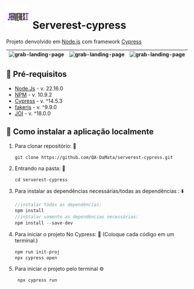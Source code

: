 # <img src="cypress/downloads/logoRest.png" alt="Logom do Projeto" width="65" /> Serverest-cypress

Projeto denvolvido em [Node.js](https://nodejs.org/en/) com framework [Cypress](https://www.cypress.io/)

| **![grab-landing-page](https://github.com/QA-DaMata/serverest-cypress/blob/master/cypress/downloads/usuarios.gif)** | **![grab-landing-page](https://github.com/QA-DaMata/serverest-cypress/blob/master/cypress/downloads/produtos.gif)** | **![grab-landing-page](https://github.com/QA-DaMata/serverest-cypress/blob/master/cypress/downloads/carrinhos.gif)** |
|-------------|----------------|-------------|  

## 📘 Pré-requisitos

- <a href="https://nodejs.org/en/">Node.Js</a> - v. 22.16.0
- <a href="https://www.npmjs.com/">NPM</a> - v. 10.9.2
- <a href="https://www.cypress.io/">Cypress</a> - v. ^14.5.3
- <a href="https://fakerjs.dev/">fakerjs</a> - v. ^9.9.0
- <a href="https://www.npmjs.com/package/joi">JOI</a> - v. ^18.0.0

## :rocket: Como instalar a aplicação localmente

1. Para clonar repositório: 📑

    ```
    git clone https://github.com/QA-DaMata/serverest-cypress.git
    ```

2. Entrando na pasta: 🚪

     ```
     cd serverest-cypress
     ```

3. Para instalar as dependências necessárias/todas as dependências : ⬇️

    ```js
    //instalar todas as dependências:
    npm install
    //instalar somente as dependências necessárias:
   npm install --save-dev
    ```
    
4. Para iniciar o projeto No Cypress: 🤖 (Coloque cada código em um terminal.)

    ```
    npm run init-proj
    npx cypress open
    ```
    
5. Para iniciar o projeto pelo terminal ⚙️
   ```
    npx cypress run
   ```
    
